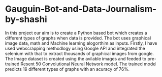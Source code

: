 # Gauguin-Bot-and-Data-Journalism-by-shashi
In this project our aim is to create a Python based bot which creates a different types of graphs when data is provided. The bot uses graphical image data, math and Machine learning alogorthim as inputs.
Firstly, I have used webscrapping methodlogy using Google API and integrated the selenium with that to extract thousands of graphical images from google. 
The Image dataset is created using the avilable images and feeded to pre-trained Resent 50 Convolutional Neural Network model. The trained model predicts 19 different types of graphs with an acuracy of 76%. 
